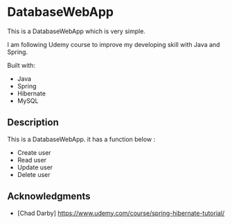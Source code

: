 # DatabaseWebApp 

This is a DatabaseWebApp which is very simple.

I am following Udemy course to improve my developing skill with Java and Spring.

Built with:

- Java
- Spring
- Hibernate  
- MySQL   

## Description

This is a DatabaseWebApp. it has a function below : 

- Create user
- Read user
- Update user
- Delete user 

## Acknowledgments

* [Chad Darby] https://www.udemy.com/course/spring-hibernate-tutorial/ 
